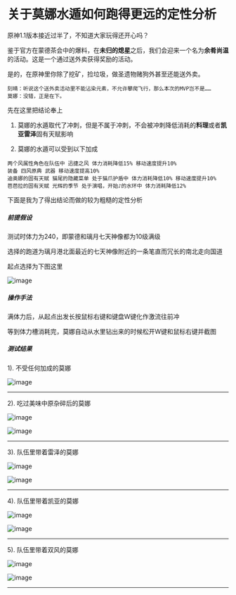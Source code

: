 # 关于莫娜水遁如何跑得更远的定性分析

原神1.1版本接近过半了，不知道大家玩得还开心吗？

鉴于官方在蒙德茶会中的爆料，在**未归的熄星**之后，我们会迎来一个名为**余肴尚温**的活动。这是一个通过送外卖获得奖励的活动。

是的，在原神里你除了挖矿，捡垃圾，做圣遗物赌狗外甚至还能送外卖。

```
刻晴：听说这个送外卖活动里不能沾染元素，不允许攀爬飞行，那么本次的MVP岂不是……
莫娜：没错，正是在下。
```

先在这里把结论奉上

1. 莫娜的水遁取代了冲刺，但是不属于冲刺，不会被冲刺降低消耗的**料理**或者**凯亚雷泽**固有天赋影响

2. 莫娜的水遁可以受到以下加成
```
两个风属性角色在队伍中 迅捷之风 体力消耗降低15% 移动速度提升10%
装备 四风原典 武器 移动速度提高10%
迪奥娜的固有天赋 猫尾的隐藏菜单 处于猫爪护盾中 体力消耗降低10% 移动速度提升10%
芭芭拉的固有天赋 光辉的季节 处于演唱，开始♪的水环中 体力消耗降低12%
```

下面是我为了得出结论而做的较为粗糙的定性分析

##### 前提假设

测试时体力为240，即蒙德和璃月七天神像都为10级满级

选择的跑道为璃月港北面最近的七天神像附近的一条笔直而冗长的南北走向国道

起点选择为下图这里

![image](./asset/mona_start_line.png)

##### 操作手法

满体力后，从起点出发长按鼠标右键和键盘W键化作激流往前冲

等到体力槽消耗完，莫娜自动从水里钻出来的时候松开W键和鼠标右键并截图

##### 测试结果

1). 不受任何加成的莫娜

![image](./asset/mona_basic.png)

---

2). 吃过美味中原杂碎后的莫娜

![image](./asset/dish_bonus.png)

![image](./asset/mona_with_dish.png)

---

3). 队伍里带着雷泽的莫娜

![image](./asset/razor_talent.png)

![image](./asset/mona_with_razor.png)

---

4). 队伍里带着凯亚的莫娜

![image](./asset/kiaya_talent.png)

![image](./asset/mona_with_kiaya.png)

---

5). 队伍里带着双风的莫娜

![image](./asset/two_winds_bonus.png)

![image](./asset/mona_with_two_winds.png)

---